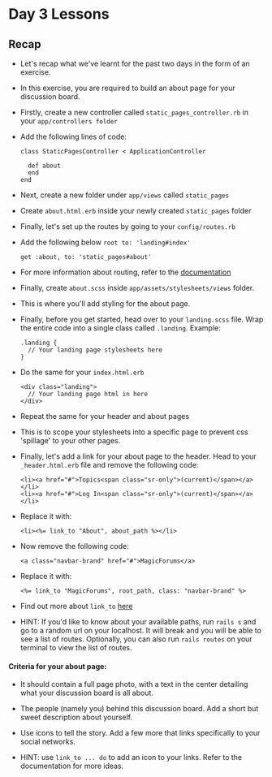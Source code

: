 # Day 3 Lessons

## Recap

- Let's recap what we've learnt for the past two days in the form of an exercise.

- In this exercise, you are required to build an about page for your discussion board.

- Firstly, create a new controller called `static_pages_controller.rb` in your `app/controllers folder`

- Add the following lines of code:

  ```
  class StaticPagesController < ApplicationController

    def about
    end
  end
  ```

- Next, create a new folder under `app/views` called  `static_pages`

- Create `about.html.erb` inside your newly created `static_pages` folder

- Finally, let's set up the routes by going to your `config/routes.rb`

- Add the following below `root to: 'landing#index' `

  ```
  get :about, to: 'static_pages#about'
  ```

- For more information about routing, refer to the [documentation](http://guides.rubyonrails.org/routing.html)

- Finally, create `about.scss` inside `app/assets/stylesheets/views` folder.

- This is where you'll add styling for the about page.

- Finally, before you get started, head over to your `landing.scss` file. Wrap the entire code into a single class
called `.landing`. Example:

  ```
  .landing {
    // Your landing page stylesheets here
  }
  ```

- Do the same for your `index.html.erb`

  ```
  <div class="landing">
    // Your landing page html in here
  </div>
  ```

- Repeat the same for your header and about pages

- This is to scope your stylesheets into a specific page to prevent css 'spillage'
to your other pages.

- Finally, let's add a link for your about page to the header. Head to your `_header.html.erb` file
and remove the following code:

  ```
  <li><a href="#">Topics<span class="sr-only">(current)</span></a></li>
  <li><a href="#">Log In<span class="sr-only">(current)</span></a></li>
  ```

- Replace it with:

  ```
  <li><%= link_to "About", about_path %></li>
  ```

- Now remove the following code:
  ```
  <a class="navbar-brand" href="#">MagicForums</a>
  ```

- Replace it with:

  ```
  <%= link_to "MagicForums", root_path, class: "navbar-brand" %>
  ```

- Find out more about `link_to` [here](http://apidock.com/rails/v3.2.8/ActionView/Helpers/UrlHelper/link_to)

- HINT: If you'd like to know about your available paths, run `rails s` and go to a random url on your localhost. It will break and you will be able to see a list of routes. Optionally,
you can also run `rails routes` on your terminal to view the list of routes.

#### Criteria for your about page:

- It should contain a full page photo, with a text in the center detailing what
your discussion board is all about.

- The people (namely you) behind this discussion board. Add a short but sweet description about yourself.

- Use icons to tell the story. Add a few more that links specifically to your social networks.

- HINT: use `link_to ... do` to add an icon to your links. Refer to the documentation for more ideas.
